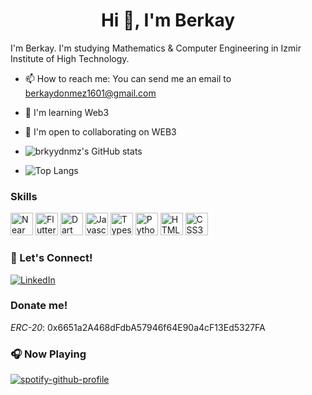 <h1 align="center">Hi 👋, I'm Berkay</h1>

I'm Berkay. I'm studying Mathematics & Computer Engineering in Izmir Institute of High Technology.

- 📫 How to reach me: You can send me an email to [berkaydonmez1601@gmail.com](mailto://berkaydonmez1601@gmail.com)
-  🧠  I'm learning Web3 
-  🤝  I'm open to collaborating on WEB3

- ![brkyydnmz's GitHub stats](https://github-readme-stats.vercel.app/api?username=brkyydnmz&theme=github_dark) 
- ![Top Langs](https://github-readme-stats.vercel.app/api/top-langs/?username=brkyydnmz&layout=compact&theme=github_dark&card_width=445)


### Skills

<p align="left">
<a href="https://near.academy/" target="_blank" rel="noreferrer"><img src="https://raw.githubusercontent.com/danielcranney/readme-generator/main/public/icons/skills/near-colored.svg" width="36" height="36" alt="Near" /></a>
<a href="https://flutter.dev/" target="_blank" rel="noreferrer"><img src="https://raw.githubusercontent.com/danielcranney/readme-generator/main/public/icons/skills/flutter-colored.svg" width="36" height="36" alt="Flutter" /></a>
<a href="https://dart.dev/" target="_blank" rel="noreferrer"><img src="https://raw.githubusercontent.com/danielcranney/readme-generator/main/public/icons/skills/dart-colored.svg" width="36" height="36" alt="Dart" /></a>
<a href="https://developer.mozilla.org/en-US/docs/Web/JavaScript" target="_blank" rel="noreferrer"><img src="https://raw.githubusercontent.com/danielcranney/readme-generator/main/public/icons/skills/javascript-colored.svg" width="36" height="36" alt="Javascript" /></a>
<a href="https://www.typescriptlang.org/" target="_blank" rel="noreferrer"><img src="https://raw.githubusercontent.com/danielcranney/readme-generator/main/public/icons/skills/typescript-colored.svg" width="36" height="36" alt="Typescript" /></a>
<a href="https://www.python.org/" target="_blank" rel="noreferrer"><img src="https://raw.githubusercontent.com/danielcranney/readme-generator/main/public/icons/skills/python-colored.svg" width="36" height="36" alt="Python" /></a>
<a href="https://developer.mozilla.org/en-US/docs/Glossary/HTML5" target="_blank" rel="noreferrer"><img src="https://raw.githubusercontent.com/danielcranney/readme-generator/main/public/icons/skills/html5-colored.svg" width="36" height="36" alt="HTML5" /></a>
<a href="https://www.w3.org/TR/CSS/#css" target="_blank" rel="noreferrer"><img src="https://raw.githubusercontent.com/danielcranney/readme-generator/main/public/icons/skills/css3-colored.svg" width="36" height="36" alt="CSS3" /></a>
</p>

### 🔗 Let's Connect!
<a href="https://www.linkedin.com/in/berkay-d%C3%B6nmez-b7948872/" target="_blank"><img alt="LinkedIn" src="https://img.shields.io/badge/linkedin-%230077B5.svg?&style=for-the-badge&logo=linkedin&logoColor=white" /></a>

### Donate me!
_ERC-20_: 0x6651a2A468dFdbA57946f64E90a4cF13Ed5327FA

### 🎧 Now Playing
[![spotify-github-profile](https://spotify-github-profile.vercel.app/api/view?uid=11175573378&cover_image=true&theme=default&bar_color=6c706b&bar_color_cover=true)](https://github.com/kittinan/spotify-github-profile)
